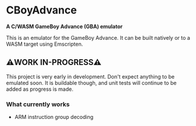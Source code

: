 # CBoyAdvance

**A C/WASM GameBoy Advance (GBA) emulator**

This is an emulator for the GameBoy Advance. It can be built natively or to a WASM target using Emscripten.


## ⚠️WORK IN-PROGRESS⚠️
This project is very early in development. Don't expect anything to be emulated soon. It is buildable though, and unit tests will continue to be added as progress is made.


<!-- Includes ARM7TDMI decompiler -->

### What currently works

- ARM instruction group decoding